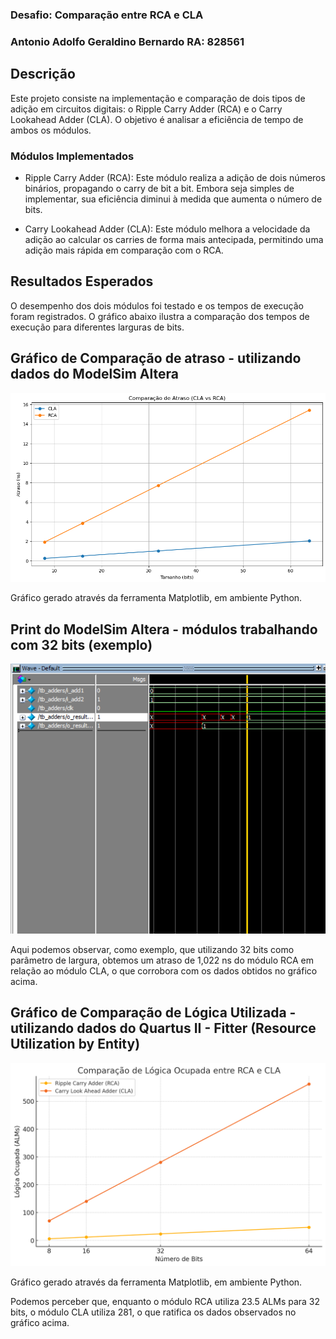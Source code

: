 ### Desafio: Comparação entre RCA e CLA
### Antonio Adolfo Geraldino Bernardo RA: 828561
 

## Descrição
Este projeto consiste na implementação e comparação de dois tipos de adição em circuitos digitais: o Ripple Carry Adder (RCA) e o Carry Lookahead Adder (CLA). O objetivo é analisar a eficiência de tempo de ambos os módulos.

### Módulos Implementados

- Ripple Carry Adder (RCA): Este módulo realiza a adição de dois números binários, propagando o carry de bit a bit. Embora seja simples de implementar, sua eficiência diminui à medida que aumenta o número de bits.
  
- Carry Lookahead Adder (CLA): Este módulo melhora a velocidade da adição ao calcular os carries de forma mais antecipada, permitindo uma adição mais rápida em comparação com o RCA.

## Resultados Esperados
O desempenho dos dois módulos foi testado e os tempos de execução foram registrados. O gráfico abaixo ilustra a comparação dos tempos de execução para diferentes larguras de bits.

## Gráfico de Comparação de atraso - utilizando dados do ModelSim Altera
![Gráfico de Atraso](download1.png)

Gráfico gerado através da ferramenta Matplotlib, em ambiente Python.

## Print do ModelSim Altera - módulos trabalhando com 32 bits (exemplo)
![ModelSim](print32bits1.png)

Aqui podemos observar, como exemplo, que utilizando 32 bits como parâmetro de largura, obtemos um atraso de 1,022 ns do módulo RCA em relação ao módulo CLA, o que corrobora com os dados obtidos no gráfico acima.

## Gráfico de Comparação de Lógica Utilizada - utilizando dados do Quartus II - Fitter (Resource Utilization by Entity)
![Gráfico Lógica](grafico4.png)

Gráfico gerado através da ferramenta Matplotlib, em ambiente Python.

Podemos perceber que, enquanto o módulo RCA utiliza 23.5 ALMs para 32 bits, o módulo CLA utiliza 281, o que ratifica os dados observados no gráfico acima.
